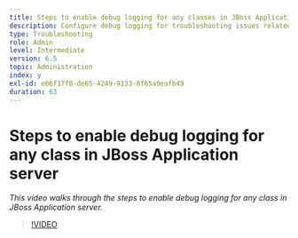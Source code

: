 ```yaml
---
title: Steps to enable debug logging for any classes in JBoss Application server
description: Configure debug logging for troubleshooting issues related to JBoss Application server
type: Troubleshooting
role: Admin
level: Intermediate
version: 6.5
topic: Administration
index: y
exl-id: e66f17f0-de65-4249-9133-8f65a9eafb49
duration: 63
---
```

# Steps to enable debug logging for any class in JBoss Application server

*This video walks through the steps to enable debug logging for any class in JBoss Application server.*

>[!VIDEO](https://video.tv.adobe.com/v/335522?quality=12&learn=on)
